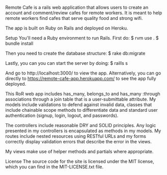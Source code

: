 Remote Cafe is a rails web application that allows users to create an account and comment/review cafes for remote workers. It is meant to help remote workers find cafes that serve quality food and strong wifi.

The app is built on Ruby on Rails and deployed on Heroku.

Setup
You'll need a Ruby environment to run Rails. First do:
$ rvm use .
$ bundle install

Then you need to create the database structure:
$ rake db:migrate

Lastly, you can you can start the server by doing:
$ raills s 

And go to http://localhost:3000/ to view the app. Alternatively, you can go directly to https://remote-cafe-app.herokuapp.com/ to see the app fully deployed. 

This RoR web app includes has_many, belongs_to and has_many :through associations through a join table that is a user-submittable attribute. My models include validations to defend against invalid data, classes that include chainable scope methods to differentiate data and standard user authentication (signup, login, logout, and passwords).

The controllers include reasonable DRY and SOLID principles. Any logic presented in my controllers is encapsulated as methods in my models. My routes include nested resources using RESTful URLs and my forms correctly display validation errors that describe the error in the views.

My views make use of helper methods and partials where appropriate.

License
The source code for the site is licensed under the MIT license, which you can find in the MIT-LICENSE.txt file.
